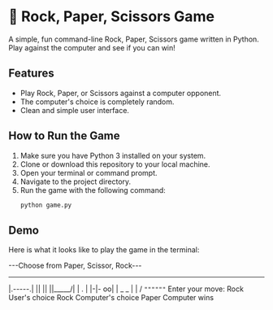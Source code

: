 # 🐍 Rock, Paper, Scissors Game

A simple, fun command-line Rock, Paper, Scissors game written in Python. Play against the computer and see if you can win!

## Features
-   Play Rock, Paper, or Scissors against a computer opponent.
-   The computer's choice is completely random.
-   Clean and simple user interface.

## How to Run the Game
1.  Make sure you have Python 3 installed on your system.
2.  Clone or download this repository to your local machine.
3.  Open your terminal or command prompt.
4.  Navigate to the project directory.
5.  Run the game with the following command:
    ```bash
    python game.py
    ```

## Demo
Here is what it looks like to play the game in the terminal:

---Choose from Paper, Scissor, Rock---
 _______
|.-----.|
||     ||
||_____/|
| .     |
|-|-  oo|
|  _ _  |
|       /
`""""""`
Enter your move: Rock
User's choice Rock
Computer's choice Paper
Computer wins
